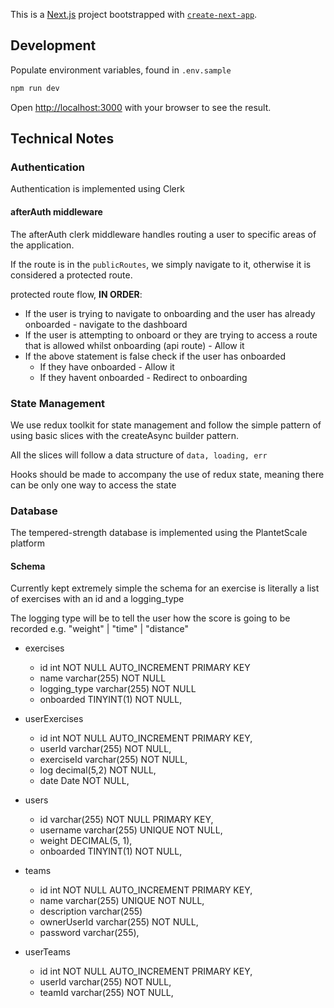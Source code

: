 This is a [Next.js](https://nextjs.org/) project bootstrapped with [`create-next-app`](https://github.com/vercel/next.js/tree/canary/packages/create-next-app).

## Development

Populate environment variables, found in `.env.sample` 

```bash
npm run dev
```

Open [http://localhost:3000](http://localhost:3000) with your browser to see the result.

## Technical Notes

### Authentication

Authentication is implemented using Clerk

#### afterAuth middleware

The afterAuth clerk middleware handles routing a user to specific areas of the application.

If the route is in the `publicRoutes`, we simply navigate to it, otherwise it is considered a protected route.

protected route flow, **IN ORDER**:

- If the user is trying to navigate to onboarding and the user has already onboarded - navigate to the dashboard
- If the user is attempting to onboard or they are trying to access a route that is allowed whilst onboarding (api route) - Allow it
- If the above statement is false check if the user has onboarded
  - If they have onboarded - Allow it
  - If they havent onboarded - Redirect to onboarding


### State Management

We use redux toolkit for state management and follow the simple pattern of using basic slices with the createAsync builder pattern.

All the slices will follow a data structure of `data, loading, err`

Hooks should be made to accompany the use of redux state, meaning there can be only one way to access the state

### Database

The tempered-strength database is implemented using the PlantetScale platform

#### Schema

Currently kept extremely simple the schema for an exercise is literally a list of exercises with an id and a logging_type

The logging type will be to tell the user how the score is going to be recorded e.g. "weight" | "time" | "distance"

- exercises
  - id int NOT NULL AUTO_INCREMENT PRIMARY KEY
  - name varchar(255) NOT NULL
  - logging_type varchar(255) NOT NULL
  - onboarded TINYINT(1) NOT NULL,

- userExercises
  - id int NOT NULL AUTO_INCREMENT PRIMARY KEY,
  - userId varchar(255) NOT NULL,
  - exerciseId varchar(255) NOT NULL,
  - log decimal(5,2) NOT NULL,
  - date Date NOT NULL,

- users
  - id varchar(255) NOT NULL PRIMARY KEY,
  - username varchar(255) UNIQUE NOT NULL,
  - weight DECIMAL(5, 1),
  - onboarded TINYINT(1) NOT NULL,

- teams
  - id int NOT NULL AUTO_INCREMENT PRIMARY KEY,
  - name varchar(255) UNIQUE NOT NULL,
  - description varchar(255)
  - ownerUserId varchar(255) NOT NULL,
  - password varchar(255),

- userTeams
  - id int NOT NULL AUTO_INCREMENT PRIMARY KEY,
  - userId varchar(255) NOT NULL,
  - teamId varchar(255) NOT NULL,
